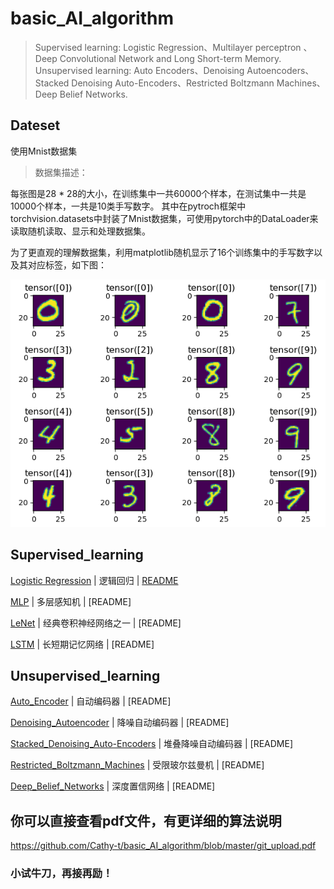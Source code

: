 # basic_AI_algorithm
> Supervised learning: Logistic Regression、Multilayer perceptron 、 Deep Convolutional Network and Long Short-term Memory.
> Unsupervised learning: Auto Encoders、Denoising Autoencoders、Stacked Denoising Auto-Encoders、Restricted Boltzmann Machines、Deep Belief Networks.

## Dateset
使用Mnist数据集
> 数据集描述：

每张图是28 * 28的大小，在训练集中一共60000个样本，在测试集中一共是10000个样本，一共是10类手写数字。
其中在pytroch框架中torchvision.datasets中封装了Mnist数据集，可使用pytorch中的DataLoader来读取随机读取、显示和处理数据集。

为了更直观的理解数据集，利用matplotlib随机显示了16个训练集中的手写数字以及其对应标签，如下图：
<div align=center><img src="https://github.com/Cathy-t/basic_AI_algorithm/blob/master/dataset.png"></div>

## Supervised_learning

 [Logistic Regression](https://github.com/Cathy-t/basic_AI_algorithm/tree/master/Supervised_learnin/Logistic_Regression)  | 逻辑回归 | [README](https://github.com/Cathy-t/basic_AI_algorithm/blob/master/Supervised_learnin/Logistic_Regression/README.md)
 
 [MLP](https://github.com/Cathy-t/basic_AI_algorithm/tree/master/Supervised_learnin/Multilayer%20perceptron)  | 多层感知机 | [README]
 
 [LeNet](https://github.com/Cathy-t/basic_AI_algorithm/tree/master/Supervised_learnin/Deep_CNN)  | 经典卷积神经网络之一 | [README]
 
 [LSTM](https://github.com/Cathy-t/basic_AI_algorithm/tree/master/Supervised_learnin/lstm)  | 长短期记忆网络  | [README]
 
## Unsupervised_learning

 [Auto_Encoder](https://github.com/Cathy-t/basic_AI_algorithm/tree/master/Unsupervised_learnin/Auto_Encoder)  | 自动编码器  | [README]
 
 [Denoising_Autoencoder](https://github.com/Cathy-t/basic_AI_algorithm/tree/master/Unsupervised_learnin/Denoising_Autoencoder)  | 降噪自动编码器  | [README]
 
 [Stacked_Denoising_Auto-Encoders](https://github.com/Cathy-t/basic_AI_algorithm/tree/master/Unsupervised_learnin/Stacked_Denoising_Auto-Encoders)  | 堆叠降噪自动编码器  | [README]
 
 [Restricted_Boltzmann_Machines](https://github.com/Cathy-t/basic_AI_algorithm/tree/master/Unsupervised_learnin/Restricted_Boltzmann_Machines)  | 受限玻尔兹曼机  | [README]
 
 [Deep_Belief_Networks](https://github.com/Cathy-t/basic_AI_algorithm/tree/master/Unsupervised_learnin/Deep_Belief_Networks)  | 深度置信网络  | [README]
 
 ## 你可以直接查看pdf文件，有更详细的算法说明
 https://github.com/Cathy-t/basic_AI_algorithm/blob/master/git_upload.pdf
 
 ### 小试牛刀，再接再励！
